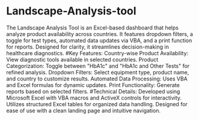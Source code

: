 # Landscape-Analysis-tool
The Landscape Analysis Tool is an Excel-based dashboard that helps analyze product availability across countries. It features dropdown filters, a toggle for test types, automated data updates via VBA, and a print function for reports. Designed for clarity, it streamlines decision-making in healthcare diagnostics.
#Key Features:
Country-wise Product Availability: View diagnostic tools available in selected countries.
Product Categorization: Toggle between "HbA1c" and "HbA1c and Other Tests" for refined analysis.
Dropdown Filters: Select equipment type, product name, and country to customize results.
Automated Data Processing: Uses VBA and Excel formulas for dynamic updates.
Print Functionality: Generate reports based on selected filters.
#Technical Details:
Developed using Microsoft Excel with VBA macros and ActiveX controls for interactivity.
Utilizes structured Excel tables for organized data handling.
Designed for ease of use with a clean landing page and intuitive navigation.
